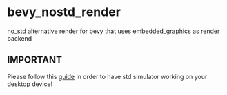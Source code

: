 # bevy_nostd_render

no_std alternative render for bevy that uses embedded_graphics as render backend

## IMPORTANT

Please follow this [guide](https://github.com/embedded-graphics/simulator?tab=readme-ov-file#setup) in order to have std simulator working on your desktop device!